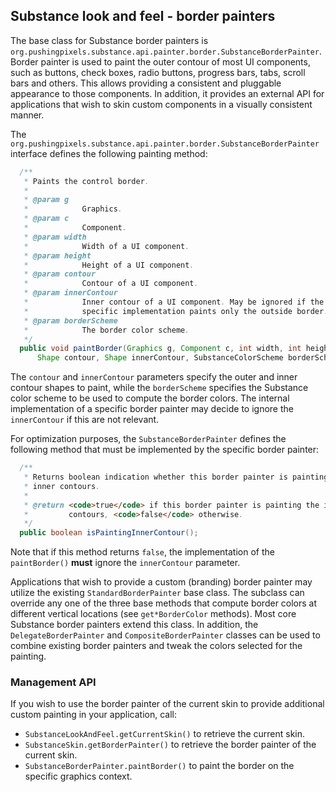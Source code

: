 ## Substance look and feel - border painters

The base class for Substance border painters is `org.pushingpixels.substance.api.painter.border.SubstanceBorderPainter`. Border painter is used to paint the outer contour of most UI components, such as buttons, check boxes, radio buttons, progress bars, tabs, scroll bars and others. This allows providing a consistent and pluggable appearance to those components. In addition, it provides an external API for applications that wish to skin custom components in a visually consistent manner.

The `org.pushingpixels.substance.api.painter.border.SubstanceBorderPainter` interface defines the following painting method:

```java
  /**
   * Paints the control border.
   *
   * @param g
   *            Graphics.
   * @param c
   *            Component.
   * @param width
   *            Width of a UI component.
   * @param height
   *            Height of a UI component.
   * @param contour
   *            Contour of a UI component.
   * @param innerContour
   *            Inner contour of a UI component. May be ignored if the
   *            specific implementation paints only the outside border.
   * @param borderScheme
   *            The border color scheme.
   */
  public void paintBorder(Graphics g, Component c, int width, int height,
      Shape contour, Shape innerContour, SubstanceColorScheme borderScheme);
```

The `contour` and `innerContour` parameters specify the outer and inner contour shapes to paint, while the `borderScheme` specifies the Substance color scheme to be used to compute the border colors. The internal implementation of a specific border painter may decide to ignore the `innerContour` if this are not relevant.

For optimization purposes, the `SubstanceBorderPainter` defines the following method that must be implemented by the specific border painter:

```java
  /**
   * Returns boolean indication whether this border painter is painting the
   * inner contours.
   *
   * @return <code>true</code> if this border painter is painting the inner
   *         contours, <code>false</code> otherwise.
   */
  public boolean isPaintingInnerContour();
```

Note that if this method returns `false`, the implementation of the `paintBorder()` **must** ignore the `innerContour` parameter.

Applications that wish to provide a custom (branding) border painter may utilize the existing `StandardBorderPainter` base class. The subclass can override any one of the three base methods that compute border colors at different vertical locations (see `get*BorderColor` methods). Most core Substance border painters extend this class. In addition, the `DelegateBorderPainter` and `CompositeBorderPainter` classes can be used to combine existing border painters and tweak the colors selected for the painting.

### Management API

If you wish to use the border painter of the current skin to provide additional custom painting in your application, call:

* `SubstanceLookAndFeel.getCurrentSkin()`	to retrieve the current skin.
* `SubstanceSkin.getBorderPainter()` to retrieve the border painter of the current skin.
* `SubstanceBorderPainter.paintBorder()` to paint the border on the specific graphics context.
